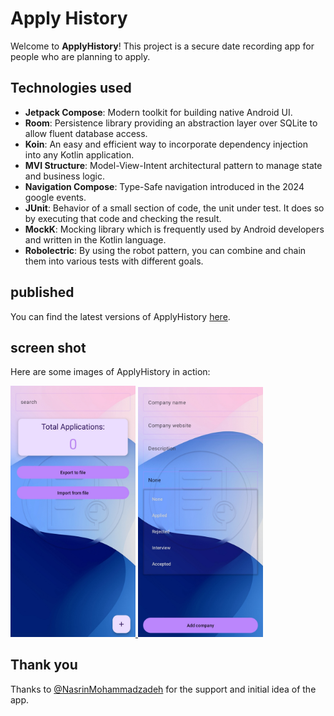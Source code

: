 # Apply History

Welcome to **ApplyHistory**! This project is a secure date recording app for people who are planning to apply.

## Technologies used

- **Jetpack Compose**: Modern toolkit for building native Android UI.
- **Room**: Persistence library providing an abstraction layer over SQLite to allow fluent database access.
- **Koin**: An easy and efficient way to incorporate dependency injection into any Kotlin application.
- **MVI Structure**: Model-View-Intent architectural pattern to manage state and business logic.
- **Navigation Compose**: Type-Safe navigation introduced in the 2024 google events.
- **JUnit**: Behavior of a small section of code, the unit under test. It does so by executing that code and checking the result.
- **MockK**: Mocking library which is frequently used by Android developers and written in the Kotlin language.
- **Robolectric**: By using the robot pattern, you can combine and chain them into various tests with different goals.
## published

You can find the latest versions of ApplyHistory [here](https://github.com/MahdiAbbasian/ApplyHistory/releases).

## screen shot

Here are some images of ApplyHistory in action:

<a href="app/src/main/assets/apply_history_01.jpg" target="_blank">
    <img src="app/src/main/assets/apply_history_01.jpg" alt="Screenshot 1" width="200">
</a>
<a href="app/src/main/assets/apply_history_02.jpg" target="_blank">
    <img src="app/src/main/assets/apply_history_02.jpg" alt="Screenshot 2" width="200">
</a>

## Thank you

Thanks to [@NasrinMohammadzadeh](https://github.com/NasrinMohammadzadeh) for the support and initial idea of ​​the app.
